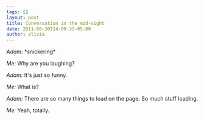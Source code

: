 ```yaml
---
tags: []
layout: post
title: Conversation in the mid-night
date: 2011-08-30T14:09:33-05:00
author: olivia
---
```


_Adam:_ \*snickering\*

_Me:_ Why are you laughing?

_Adam:_ It's just so funny.

_Me:_ What is?

_Adam:_ There are so many things to load on the page. So much stuff loading.

_Me:_ Yeah, totally.
